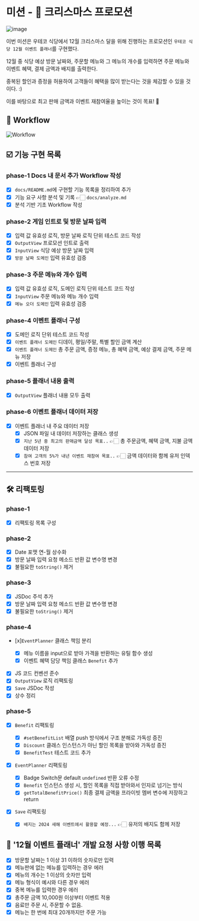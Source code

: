 # 미션 - 🎄 크리스마스 프로모션

![image](https://github.com/FastSubTeam/front/assets/83483378/35c7c547-d87c-4316-9285-2e8e766a52a9)

이번 미션은 우테코 식당에서 12월 크리스마스 달을 위해 진행하는 프로모션인 `우테코 식당 12월 이벤트 플래너`를 구현했다.

12월 중 식당 예상 방문 날짜와, 주문할 메뉴와 그 메뉴의 개수를 입력하면 주문 메뉴와 이벤트 혜택, 결제 금액과 배지를 출력한다.

중복된 할인과 증정을 허용하여 고객들이 혜택을 많이 받는다는 것을 체감할 수 있을 것이다. :)

이를 바탕으로 최고 판매 금액과 이벤트 재참여율을 높이는 것이 목표! 🎅

## 🎨 Workflow

![Workflow](https://github.com/FastSubTeam/front/assets/83483378/d16f2a4c-253a-4cf2-b9e8-74067697606c)

## ☑️ 기능 구현 목록

### phase-1 Docs 내 문서 추가 Workflow 작성

- [x] `docs/README.md`에 구현할 기능 목록을 정리하여 추가
- [x] 기능 요구 사항 분석 및 기록 👉🏻 `docs/analyze.md`
- [x] 분석 기반 기초 Workflow 작성

### phase-2 게임 인트로 및 방문 날짜 입력

- [x] 입력 값 유효성 로직, 방문 날짜 로직 단위 테스트 코드 작성
- [x] `OutputView` 프로모션 인트로 출력
- [x] `InputView` 식당 예상 방문 날짜 입력
- [x] `방문 날짜 도메인` 입력 유효성 검증

### phase-3 주문 메뉴와 개수 입력

- [x] 입력 값 유효성 로직, 도메인 로직 단위 테스트 코드 작성
- [x] `InputView` 주문 메뉴와 메뉴 개수 입력
- [x] `메뉴 오더 도메인` 입력 유효성 검증

### phase-4 이벤트 플래너 구성

- [x] 도메인 로직 단위 테스트 코드 작성
- [x] `이벤트 플래너 도메인` 디데이, 평일/주말, 특별 할인 금액 계산
- [x] `이벤트 플래너 도메인` 총 주문 금액, 증정 메뉴, 총 혜택 금액, 예상 결제 금액, 주문 메뉴 저장
- [x] 이벤트 플래너 구성

### phase-5 플래너 내용 출력

- [x] `OutputView` 플래너 내용 모두 출력

### phase-6 이벤트 플래너 데이터 저장

- [x] 이벤트 플래너 내 주요 데이터 저장
  - [x] JSON 파일 내 데이터 저장하는 클래스 생성
  - [x] `지난 5년 중 최고의 판매금액 달성 목표..` 👉🏻 총 주문금액, 혜택 금액, 지불 금액 데이터 저장
  - [x] `참여 고객의 5%가 내년 이벤트 재참여 목표..` 👉🏻 금액 데이터와 함께 유저 인덱스 번호 저장

---

## 🛠️ 리팩토링

### phase-1

- [x] 리팩토링 목록 구성

### phase-2

- [x] Date 포맷 연-월 상수화
- [x] 방문 날짜 입력 요청 메소드 반환 값 변수명 변경
- [x] 불필요한 `toString()` 제거

### phase-3

- [x] JSDoc 주석 추가
- [x] 방문 날짜 입력 요청 메소드 반환 값 변수명 변경
- [x] 불필요한 `toString()` 제거

### phase-4

- [x]`EventPlanner` 클래스 책임 분리

  - [x] 메뉴 이름을 input으로 받아 가격을 반환하는 유틸 함수 생성
  - [x] 이벤트 혜택 담당 책임 클래스 `Benefit` 추가

- [x] JS 코드 컨벤션 준수
- [x] `OutputView` 로직 리팩토링
- [x] `Save` JSDoc 작성
- [x] 상수 정리

### phase-5

- [x] `Benefit` 리팩토링

  - [x] `#setBenefitList` 배열 push 방식에서 구조 분해로 가독성 증진
  - [x] `Discount` 클래스 인스턴스가 아닌 할인 목록을 받아와 가독성 증진
  - [x] `BenefitTest` 테스트 코드 추가

- [x] `EventPlanner` 리팩토링

  - [x] Badge Switch문 default `undefined` 반환 오류 수정
  - [x] `Benefit` 인스턴스 생성 시, 할인 목록을 직접 받아와서 인자로 넘기는 방식
  - [x] `getTotalBenefitPrice()` 최종 결제 금액을 프라이빗 멤버 변수에 저장하고 return

- [x] `Save` 리팩토링
  - [x] `배지는 2024 새해 이벤트에서 활용할 예정...` 👉🏻 유저의 배지도 함께 저장

## 🎄 '12월 이벤트 플래너' 개발 요청 사항 이행 목록

- [x] 방문할 날짜는 1 이상 31 이하의 숫자로만 입력
- [x] 메뉴판에 없는 메뉴를 입력하는 경우 에러
- [x] 메뉴의 개수는 1 이상의 숫자만 입력
- [x] 메뉴 형식이 예시와 다른 경우 에러
- [x] 중복 메뉴를 입력한 경우 에러
- [x] 총주문 금액 10,000원 이상부터 이벤트 적용
- [x] 음료만 주문 시, 주문할 수 없음.
- [x] 메뉴는 한 번에 최대 20개까지만 주문 가능
